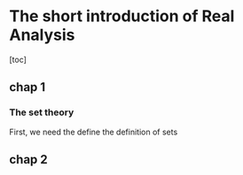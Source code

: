 # The short introduction of Real Analysis



[toc]

## chap 1

### The set theory

First, we need the define the definition of sets

##  chap 2

